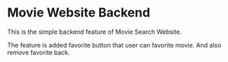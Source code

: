 # Movie Website Backend

This is the simple backend feature of Movie Search Website.

The feature is added favorite button that user can favorite movie. And also remove favorite back.
